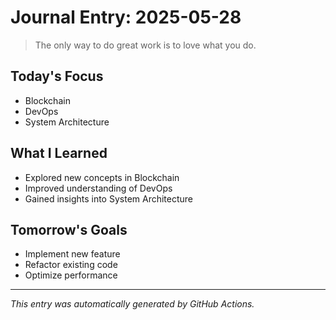 # Journal Entry: 2025-05-28

> The only way to do great work is to love what you do.

## Today's Focus
- Blockchain
- DevOps
- System Architecture

## What I Learned
- Explored new concepts in Blockchain
- Improved understanding of DevOps
- Gained insights into System Architecture

## Tomorrow's Goals
- Implement new feature
- Refactor existing code
- Optimize performance

---
*This entry was automatically generated by GitHub Actions.*